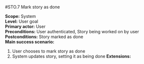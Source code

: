 #STO.7 Mark story as done

**Scope:** System  
**Level:** User goal  
**Primary actor:** User  
**Preconditions:** User authenticated, Story being worked on by user  
**Postconditions:** Story marked as done  
**Main success scenario:**  
1. User chooses to mark story as done
2. System updates story, setting it as being done
**Extensions:**
